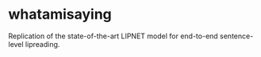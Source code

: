 # whatamisaying
Replication of the state-of-the-art LIPNET model for end-to-end sentence-level lipreading.
